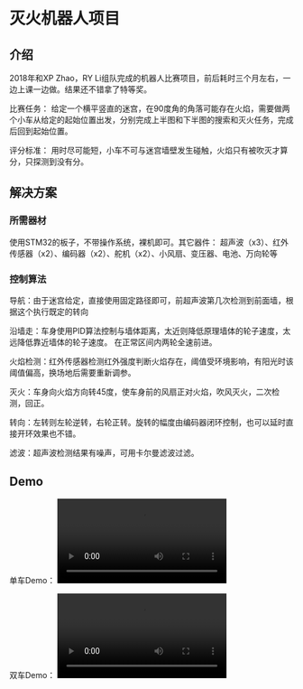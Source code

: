 # 灭火机器人项目

## 介绍
2018年和XP Zhao，RY Li组队完成的机器人比赛项目，前后耗时三个月左右，一边上课一边做。结果还不错拿了特等奖。

比赛任务：
给定一个横平竖直的迷宫，在90度角的角落可能存在火焰，需要做两个小车从给定的起始位置出发，分别完成上半图和下半图的搜索和灭火任务，完成后回到起始位置。

评分标准：
用时尽可能短，小车不可与迷宫墙壁发生碰触，火焰只有被吹灭才算分，只探测到没有分。


## 解决方案

### 所需器材
使用STM32的板子，不带操作系统，裸机即可。其它器件：
超声波（x3）、红外传感器（x2）、编码器（x2）、舵机（x2）、小风扇、变压器、电池、万向轮等


### 控制算法
导航：由于迷宫给定，直接使用固定路径即可，前超声波第几次检测到前面墙，根据这个执行既定的转向

沿墙走：车身使用PID算法控制与墙体距离，太近则降低原理墙体的轮子速度，太远降低靠近墙体的轮子速度。 在正常区间内两轮全速前进。

火焰检测：红外传感器检测红外强度判断火焰存在，阈值受环境影响，有阳光时该阈值偏高，换场地后需要重新调参。

灭火：车身向火焰方向转45度，使车身前的风扇正对火焰，吹风灭火，二次检测，回正。

转向：左转则左轮逆转，右轮正转。旋转的幅度由编码器闭环控制，也可以延时直接开环效果也不错。

滤波：超声波检测结果有噪声，可用卡尔曼滤波过滤。


## Demo

单车Demo：
<video src="./readme-data/单车压缩视频.mp4"></video>

双车Demo：
<video src="./readme-data/双车压缩视频.mp4"></video>